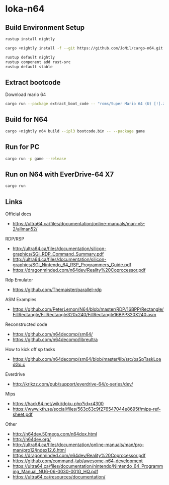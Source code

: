 # loka-n64

## Build Environment Setup

```bash
rustup install nightly

cargo +nightly install -f --git https://github.com/JoNil/cargo-n64.git --branch master cargo-n64

rustup default nightly
rustup component add rust-src
rustup default stable
```

## Extract bootcode

Download mario 64

```bash
cargo run --package extract_boot_code -- "roms/Super Mario 64 (U) [!].z64"
```

## Build for N64

```bash
cargo +nightly n64 build --ipl3 bootcode.bin -- --package game
```

## Run for PC

```bash
cargo run -p game --release
```

## Run on N64 with EverDrive-64 X7

```bash
cargo run
```

## Links

Official docs
- https://ultra64.ca/files/documentation/online-manuals/man-v5-2/allman52/

RDP/RSP
- http://ultra64.ca/files/documentation/silicon-graphics/SGI_RDP_Command_Summary.pdf
- http://ultra64.ca/files/documentation/silicon-graphics/SGI_Nintendo_64_RSP_Programmers_Guide.pdf
- https://dragonminded.com/n64dev/Reality%20Coprocessor.pdf

Rdp Emulator
- https://github.com/Themaister/parallel-rdp

ASM Examples
- https://github.com/PeterLemon/N64/blob/master/RDP/16BPP/Rectangle/FillRectangle/FillRectangle320x240/FillRectangle16BPP320X240.asm

Reconstructed code
- https://github.com/n64decomp/sm64/
- https://github.com/n64decomp/libreultra

How to kick off sp tasks
- https://github.com/n64decomp/sm64/blob/master/lib/src/osSpTaskLoadGo.c

Everdrive
- http://krikzz.com/pub/support/everdrive-64/x-series/dev/

Mips
- https://hack64.net/wiki/doku.php?id=r4300
- https://www.kth.se/social/files/563c63c9f276547044e8695f/mips-ref-sheet.pdf

Other
- http://n64dev.50megs.com/n64dox.html
- http://n64dev.org/
- http://ultra64.ca/files/documentation/online-manuals/man/pro-man/pro12/index12.6.html
- https://dragonminded.com/n64dev/Reality%20Coprocessor.pdf
- https://github.com/command-tab/awesome-n64-development
- https://ultra64.ca/files/documentation/nintendo/Nintendo_64_Programming_Manual_NU6-06-0030-001G_HQ.pdf
- https://ultra64.ca/resources/documentation/